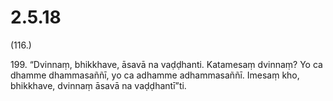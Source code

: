 # 2.5.18

(116.)

199\. “Dvinnaṃ, bhikkhave, āsavā na vaḍḍhanti. Katamesaṃ dvinnaṃ? Yo ca dhamme dhammasaññī, yo ca adhamme adhammasaññī. Imesaṃ kho, bhikkhave, dvinnaṃ āsavā na vaḍḍhantī”ti.
